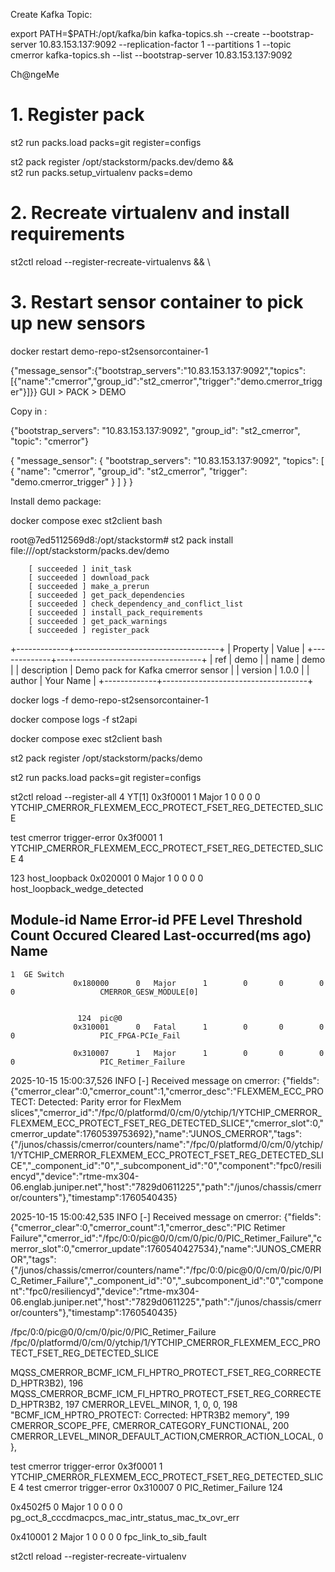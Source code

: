 Create Kafka Topic:

export PATH=$PATH:/opt/kafka/bin
kafka-topics.sh --create --bootstrap-server 10.83.153.137:9092 --replication-factor 1 --partitions 1 --topic cmerror
kafka-topics.sh --list --bootstrap-server 10.83.153.137:9092

Ch@ngeMe

# 1. Register pack

st2 run packs.load packs=git register=configs

st2 pack register /opt/stackstorm/packs.dev/demo && \
st2 run packs.setup_virtualenv packs=demo
# 2. Recreate virtualenv and install requirements
st2ctl reload --register-recreate-virtualenvs && \
# 3. Restart sensor container to pick up new sensors
docker restart demo-repo-st2sensorcontainer-1

{"message_sensor":{"bootstrap_servers":"10.83.153.137:9092","topics":[{"name":"cmerror","group_id":"st2_cmerror","trigger":"demo.cmerror_trigger"}]}}
GUI > PACK > DEMO 

Copy in : 

{"bootstrap_servers": "10.83.153.137:9092", "group_id": "st2_cmerror", "topic": "cmerror"}

{
  "message_sensor": {
    "bootstrap_servers": "10.83.153.137:9092",
    "topics": [
      {
        "name": "cmerror",
        "group_id": "st2_cmerror",
        "trigger": "demo.cmerror_trigger"
      }
    ]
  }
}

Install demo package:  

docker compose exec st2client bash 

root@7ed5112569d8:/opt/stackstorm# st2 pack install file:///opt/stackstorm/packs.dev/demo

        [ succeeded ] init_task
        [ succeeded ] download_pack
        [ succeeded ] make_a_prerun
        [ succeeded ] get_pack_dependencies
        [ succeeded ] check_dependency_and_conflict_list
        [ succeeded ] install_pack_requirements
        [ succeeded ] get_pack_warnings
        [ succeeded ] register_pack

+-------------+------------------------------------+
| Property    | Value                              |
+-------------+------------------------------------+
| ref         | demo                               |
| name        | demo                               |
| description | Demo pack for Kafka cmerror sensor |
| version     | 1.0.0                              |
| author      | Your Name                          |
+-------------+------------------------------------+

docker logs -f demo-repo-st2sensorcontainer-1

docker compose logs -f st2api

docker compose exec st2client bash 


st2 pack register /opt/stackstorm/packs/demo

st2 run packs.load packs=git register=configs

st2ctl reload --register-all
4  YT[1]
                  0x3f0001      1   Major      1        0       0        0        0                   YTCHIP_CMERROR_FLEXMEM_ECC_PROTECT_FSET_REG_DETECTED_SLICE

 test cmerror trigger-error 0x3f0001 1 YTCHIP_CMERROR_FLEXMEM_ECC_PROTECT_FSET_REG_DETECTED_SLICE 4

   123  host_loopback
                  0x020001      0   Major      1        0       0        0        0                   host_loopback_wedge_detected



Module-id  Name   Error-id     PFE  Level  Threshold  Count  Occured  Cleared  Last-occurred(ms ago)  Name
---------------------------------------------------------------------------------------------------------------
    1  GE Switch
                  0x180000      0   Major      1        0       0        0        0                   CMERROR_GESW_MODULE[0]


                   124  pic@0
                  0x310001      0   Fatal      1        0       0        0        0                   PIC_FPGA-PCIe_Fail

                  0x310007      1   Major      1        0       0        0        0                   PIC_Retimer_Failure



2025-10-15 15:00:37,526 INFO [-] Received message on cmerror: {"fields":{"cmerror_clear":0,"cmerror_count":1,"cmerror_desc":"FLEXMEM_ECC_PROTECT: Detected: Parity error for FlexMem slices","cmerror_id":"/fpc/0/platformd/0/cm/0/ytchip/1/YTCHIP_CMERROR_FLEXMEM_ECC_PROTECT_FSET_REG_DETECTED_SLICE","cmerror_slot":0,"cmerror_update":1760539753692},"name":"JUNOS_CMERROR","tags":{"/junos/chassis/cmerror/counters/name":"/fpc/0/platformd/0/cm/0/ytchip/1/YTCHIP_CMERROR_FLEXMEM_ECC_PROTECT_FSET_REG_DETECTED_SLICE","_component_id":"0","_subcomponent_id":"0","component":"fpc0/resiliencyd","device":"rtme-mx304-06.englab.juniper.net","host":"7829d0611225","path":"/junos/chassis/cmerror/counters"},"timestamp":1760540435}

2025-10-15 15:00:42,535 INFO [-] Received message on cmerror: {"fields":{"cmerror_clear":0,"cmerror_count":1,"cmerror_desc":"PIC Retimer Failure","cmerror_id":"/fpc/0:0/pic@0/0/cm/0/pic/0/PIC_Retimer_Failure","cmerror_slot":0,"cmerror_update":1760540427534},"name":"JUNOS_CMERROR","tags":{"/junos/chassis/cmerror/counters/name":"/fpc/0:0/pic@0/0/cm/0/pic/0/PIC_Retimer_Failure","_component_id":"0","_subcomponent_id":"0","component":"fpc0/resiliencyd","device":"rtme-mx304-06.englab.juniper.net","host":"7829d0611225","path":"/junos/chassis/cmerror/counters"},"timestamp":1760540435}


/fpc/0:0/pic@0/0/cm/0/pic/0/PIC_Retimer_Failure
/fpc/0/platformd/0/cm/0/ytchip/1/YTCHIP_CMERROR_FLEXMEM_ECC_PROTECT_FSET_REG_DETECTED_SLICE

MQSS_CMERROR_BCMF_ICM_FI_HPTRO_PROTECT_FSET_REG_CORRECTED_HPTR3B2),
196       MQSS_CMERROR_BCMF_ICM_FI_HPTRO_PROTECT_FSET_REG_CORRECTED_HPTR3B2,
197       CMERROR_LEVEL_MINOR, 1, 0, 0,
198       "BCMF_ICM_HPTRO_PROTECT: Corrected: HPTR3B2 memory",
199       CMERROR_SCOPE_PFE, CMERROR_CATEGORY_FUNCTIONAL,
200       CMERROR_LEVEL_MINOR_DEFAULT_ACTION,CMERROR_ACTION_LOCAL, 0 },






 test cmerror trigger-error 0x3f0001 1 YTCHIP_CMERROR_FLEXMEM_ECC_PROTECT_FSET_REG_DETECTED_SLICE 4
 test cmerror trigger-error 0x310007 0 PIC_Retimer_Failure 124


0x4502f5      0   Major      1        0       0        0        0                   pg_oct_8_cccdmacpcs_mac_intr_status_mac_tx_ovr_err


0x410001      2   Major      1        0       0        0        0                   fpc_link_to_sib_fault




st2ctl reload --register-recreate-virtualenv
